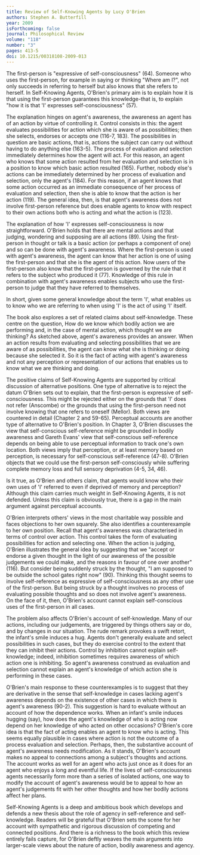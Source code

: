 ```yaml
---
title: Review of Self-Knowing Agents by Lucy O'Brien
authors: Stephen A. Butterfill
year: 2009
isForthcoming: false
journal: Philosophical Review
volume: "118"
number: "3"
pages: 413-5
doi: 10.1215/00318108-2009-013
---
```



<p>The first-person is "expressive of self-consciousness" (64).  Someone who uses the first-person, for example in saying or thinking "Where am I?",  not only succeeds in referring to herself but also knows that she refers to herself.  In Self-Knowing Agents, O'Brien's primary aim is to explain how it is that using the first-person guarantees this knowledge-that is, to explain "how it is that 'I' expresses self-consciousness" (57).</p>
<p>The explanation hinges on agent's awareness, the awareness an agent has of an action by virtue of controlling it.  Control consists in this: the agent evaluates possibilities for action which she is aware of as possibilities; then she selects, endorses or accepts one (116-7, 183).  The possibilities in question are basic actions, that is, actions the subject can carry out without having to do anything else (163-5).  The process of evaluation and selection immediately determines how the agent will act.  For this reason, an agent who knows that some action resulted from her evaluation and selection is in a position to know which basic action resulted (165).  Further, nobody else's actions can be immediately determined by her process of evaluation and selection, only the agent's (184).  For this reason, if an agent knows that some action occurred as an immediate consequence of her process of evaluation and selection, then she is able to know that the action is her action (119).  The general idea, then, is that agent's awareness does not involve first-person reference but does enable agents to know with respect to their own actions both who is acting and what the action is (123).</p>
<p>The explanation of how 'I' expresses self-consciousness is now straightforward.  O'Brien holds that there are mental actions and that judging, wondering and supposing are all actions (89).  Using the first-person in thought or talk is a basic action (or perhaps a component of one) and so can be done with agent's awareness.  Where the first-person is used with agent's awareness, the agent can know that her action is one of using the first-person and that she is the agent of this action.  Now users of the first-person also know that the first-person is governed by the rule that it refers to the subject who produced it (77).  Knowledge of this rule in combination with agent's awareness enables subjects who use the first-person to judge that they have referred to themselves.  </p>
<p>In short, given some general knowledge about the term 'I', what enables us to know who we are referring to when using 'I' is the act of using 'I' itself.  </p>
<p>The book also explores a set of related claims about self-knowledge.  These centre on the question, How do we know which bodily action we are performing and, in the case of mental action, which thought we are thinking?  As sketched above, agent's awareness provides an answer.  When an action results from evaluating and selecting possibilities that we are aware of as possibilities, the agent can know what she is thinking or doing because she selected it.  So it is the fact of acting with agent's awareness and not any perception or representation of our actions that enables us to know what we are thinking and doing.</p>
<p>The positive claims of Self-Knowing Agents are supported by critical discussion of alternative positions.  One type of alternative is to reject the datum O'Brien sets out to explain, that the first-person is expressive of self-consciousness.  This might be rejected either on the grounds that 'I' does not refer (Anscombe) or the grounds that using the first-person need not involve knowing that one refers to oneself (Mellor).   Both views are countered in detail (Chapter 2 and 59-65).  Perceptual accounts are another type of alternative to O'Brien's position.  In Chapter 3, O'Brien discusses the view that self-conscious self-reference might be grounded in bodily awareness and Gareth Evans' view that self-conscious self-reference depends on being able to use perceptual information to track one's own location.  Both views imply that perception, or at least memory based on perception, is necessary for self-conscious self-reference (47-8).  O'Brien objects that we could use the first-person self-consciously while suffering complete memory loss and full sensory deprivation (4-5, 34, 46).</p>
<p>Is it true, as O'Brien and others claim, that agents would know who their own uses of 'I' referred to even if deprived of memory and perception?  Although this claim carries much weight in Self-Knowing Agents, it is not defended.  Unless this claim is obviously true, there is a gap in the main argument against perceptual accounts.</p>
<p>O'Brien interprets others' views in the most charitable way possible and faces objections to her own squarely.  She also identifies a counterexample to her own position.  Recall that agent's awareness was characterised in terms of control over action.  This control takes the form of evaluating possibilities for action and selecting one.  When the action is judging, O'Brien illustrates the general idea by suggesting that we "accept or endorse a given thought in the light of our awareness of the possible judgements we could make, and the reasons in favour of one over another" (116).  But consider being suddenly struck by the thought, "I am supposed to be outside the school gates right now" (90).  Thinking this thought seems to involve self-reference as expressive of self-consciousness as any other use of the first-person.  But being struck by a thought involves no process of evaluating possible thoughts and so does not involve agent's awareness.  On the face of it, then, O'Brien's account cannot explain self-conscious uses of the first-person in all cases.</p>
<p>The problem also affects O'Brien's account of self-knowledge.  Many of our actions, including our judgements, are triggered by things others say or do, and by changes in our situation.  The rude remark provokes a swift retort, the infant's smile induces a hug.  Agents don't generally evaluate and select possibilities in such cases, but they do exercise control to the extent that they can inhibit their actions.  Control by inhibition cannot explain self-knowledge; indeed, inhibition sometimes requires awareness of which action one is inhibiting.  So agent's awareness construed as evaluation and selection cannot explain an agent's knowledge of which action she is performing in these cases.</p>
<p>O'Brien's main response to these counterexamples is to suggest that they are derivative in the sense that self-knowledge in cases lacking agent's awareness depends on the existence of other cases in which there is agent's awareness (90-2).  This suggestion is hard to evaluate without an account of how the dependence works.  When an infant's smile induces hugging (say), how does the agent's knowledge of who is acting now depend on her knowledge of who acted on other occasions?  O'Brien's core idea is that the fact of acting enables an agent to know who is acting.  This seems equally plausible in cases where action is not the outcome of a process evaluation and selection.  Perhaps, then, the substantive account of agent's awareness needs modification.  As it stands, O'Brien's account makes no appeal to connections among a subject's thoughts and actions.  The account works as well for an agent who acts just once as it does for an agent who enjoys a long and eventful life.  If the lives of self-consciousness agents necessarily form more than a series of isolated actions, one way to modify the account of agent's awareness would be to appeal to how an agent's judgements fit with her other thoughts and how her bodily actions affect her plans.  </p>
<p>Self-Knowing Agents is a deep and ambitious book which develops and defends a new thesis about the role of agency in self-reference and self-knowledge.  Readers will be grateful that O'Brien sets the scene for her account with sympathetic and rigorous discussion of competing and connected positions.  And there is a richness to the book which this review entirely fails capture, for O'Brien deftly weaves the main arguments into larger-scale views about the nature of action, bodily awareness and agency.</p>